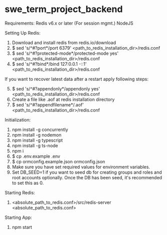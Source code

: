 # swe_term_project_backend 
Requirements:
Redis v6.x or later (For session mgmt.)
NodeJS

Setting Up Redis:
1. Download and install redis from redis.io/download
2. $ sed 's/^#?port*/port 6379' <path_to_redis_installation_dir>/redis.conf
3. $ sed 's/^#?protected-mode*/protected-mode yes' <path_to_redis_installation_dir>/redis.conf
4. $ sed 's/^#?bind*/bind 127:0.0.1 -::1' <path_to_redis_installation_dir>/redis.conf

If you want to recover latest data after a restart apply following steps:

5. $ sed 's/^#?appendonly*/appendonly yes' <path_to_redis_installation_dir>/redis.conf
6. Create a file like <filename>.aof at redis installation directory
5. $ sed 's/^#?appendfilename*/<filename>.aof' <path_to_redis_installation_dir>/redis.conf

Initialization:
1. npm install -g concurrently
2. npm install -g nodemon
3. npm install -g typescript
4. npm install -g ts-node
5. npm i
6. $ cp .env.example .env
7. $ cp ormconfig.example.json ormconfig.json
8. Make sure you have set required values for environment variables.
9. Set DB_SEED=1 if you want to seed db for creating groups and roles and root accounts optionally. Once the DB has been seed, it's recommended to set this as 0.

Starting Redis:
1. <absolute_path_to_redis.conf>/src/redis-server <absolute_path_to_redis.conf>

Starting App:
1. npm start
